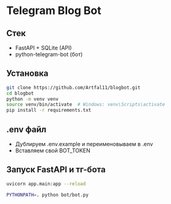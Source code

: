 # Telegram Blog Bot

## Стек

- FastAPI + SQLite (API)
- python-telegram-bot (бот)

## Установка

```bash
git clone https://github.com/Artfal11/blogbot.git
cd blogbot
python -m venv venv
source venv/bin/activate  # Windows: venv\Scripts\activate
pip install -r requirements.txt
```

## .env файл

- Дублируем .env.example и переименовываем в .env
- Вставляем свой BOT_TOKEN

## Запуск FastAPI и тг-бота

```bash
uvicorn app.main:app --reload

PYTHONPATH=. python bot/bot.py
```